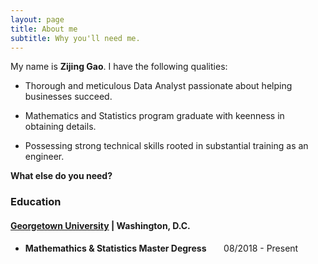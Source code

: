 ```yaml
---
layout: page
title: About me
subtitle: Why you'll need me.
---
```


My name is **Zijing Gao**. I have the following qualities:

- Thorough and meticulous Data Analyst passionate about helping businesses succeed.

- Mathematics and Statistics program graduate with keenness in obtaining details.

- Possessing strong technical skills rooted in substantial training as an engineer.

__What else do you need?__

### Education

#### [Georgetown University](https://www.georgetown.edu/) | Washington, D.C.
- __Mathemathics & Statistics Master Degress__        &nbsp; &nbsp; &nbsp;      08/2018 - Present



